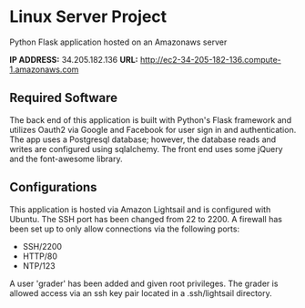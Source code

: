 
# Linux Server Project

Python Flask application hosted on an Amazonaws server

**IP ADDRESS:** 34.205.182.136
**URL:** http://ec2-34-205-182-136.compute-1.amazonaws.com

## Required Software

The back end of this application is built with Python's Flask
framework and utilizes Oauth2 via Google and Facebook for user
sign in and authentication. The app uses a Postgresql database; 
however, the database reads and writes are configured using
sqlalchemy. The front end uses some jQuery and the font-awesome
library.

## Configurations

This application is hosted via Amazon Lightsail and is configured
with Ubuntu. The SSH port has been changed from 22 to 2200. A 
firewall has been set up to only allow connections via the following
ports: 

* SSH/2200
* HTTP/80
* NTP/123

A user 'grader' has been added and given root privileges. The grader
is allowed access via an ssh key pair located in a .ssh/lightsail 
directory. 
